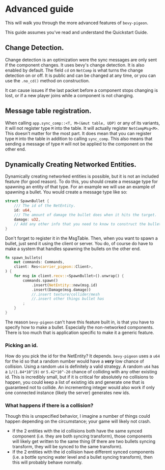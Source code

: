 # Advanced guide

This will walk you through the more advanced features of `bevy-pigeon`.

This guide assumes you've read and understand the Quickstart Guide.

## Change Detection.

Change detection is an optimization were the sync messages are only sent if the component changes. It uses bevy's
change detection. It is also enabled by default. The field `cd` on `NetComp` is what turns the change detection on 
or off. It is public and can be changed at any time, or you can use the `.no_cd()` method on construction.

It can cause issues if the last packet before a component stops changing is lost, or if a new player joins 
while a component is not changing.

## Message table registration.

When calling `app.sync_comp::<T, M>(&mut table, UDP)` or any of its variants, it will not register type `M` into 
the table. It will actually register `NetCompMsg<M>`. This doesn't matter for the most part. It does mean that you
can register type `M` into the table in addition to calling `sync_comp`. This also means that sending a message of
type `M` will not be applied to the component on the other end.

## Dynamically Creating Networked Entities.

Dynamically creating networked entities is possible, but it is not an included feature (for good reason).
To do this, you should create a message type for spawning an entity of that type. For an example we will use
an example of spawning a bullet. You would create a message type like so:
```rust
struct SpawnBullet {
    /// The id of the NetEntity.
    id: u64,
    /// The amount of damage the bullet does when it hits the target.
    damage: u32,
    // Add any other info that you need to know to construct the bullet.
}
```
Don't forget to register it in the MsgTable.
Then, when you want to spawn a bullet, just send it using the client or server. You do, of course do have to make 
a system that handles spawning the bullets on the other end.
```rust
fn spawn_bullets(
    mut commands: Commands,
    client: Res<carrier_pigeon::Client>,
) {
    for msg in client.recv::<SpawnBullet>().unwrap() {
        commands.spawn()
            .insert(NetEntity::new(msg.id)
            .insert(Damage(msg.damage))
            //.insert texture/collider/mesh
            //.insert other things bullet has
        ;
    }
}
```
The reason `bevy-pigeon` can't have this feature built in, is that you have to specify how to make a bullet. 
Especially the non-networked components. There is too much that is application specific to make it a generic feature.

### Picking an id.

How do you pick the id for the NetEntity? It depends. `bevy-pigeon` uses a `u64` for the id so that a random number
would have a ***very*** low chance of collision. Using a random `u64` is definitely a valid strategy. A random `u64` 
has a `1/(1.84*10^19)` or `5.42*10^-20` chance of colliding with any other existing id. This is incredibly small, 
but if it is critical for absolutely no collisions to happen, you could keep a list of existing ids and generate 
one that is guaranteed not to collide. An incrementing integer would also work if only one connected instance 
(likely the server) generates new ids.

### What happens if there is a collision?

Though this is unspecified behavior, I imagine a number of things could happen depending on the circumstance;
your game will likely not crash.

- If the 2 entities with the id collisions both have the same synced component (i.e. they are both syncing transform),
those components will likely get written to the same thing (If there are two bullets syncing transform, they will
be synced to the same transform).
- If the 2 entities with the id collision have different synced components (i.e. a bottle syncing water level and
a bullet syncing transform), then this will probably behave normally.

